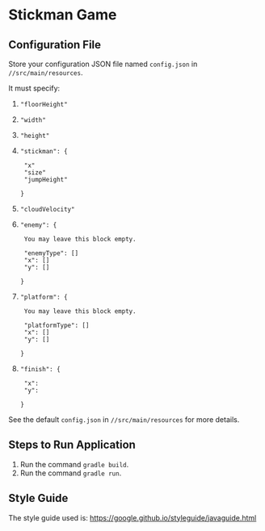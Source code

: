 # Stickman Game
## Configuration File
Store your configuration JSON file named `config.json` in `//src/main/resources`.

It must specify:
1. `"floorHeight"`
2. `"width"`
3. `"height"`
4. `"stickman": {`
       
        "x"
        "size"
        "jumpHeight"
    `}`
5. `"cloudVelocity"`
6. `"enemy": {`
        
        You may leave this block empty.
        
        "enemyType": []
        "x": []
        "y": []
    `}`
7. `"platform": {`

        You may leave this block empty.
        
        "platformType": []
        "x": []
        "y": []
    `}`
8. `"finish": {`

        "x":
        "y":
    `}`

See the default `config.json` in `//src/main/resources` for more details.
## Steps to Run Application
1. Run the command `gradle build`.
2. Run the command `gradle run`.

## Style Guide
The style guide used is: https://google.github.io/styleguide/javaguide.html
